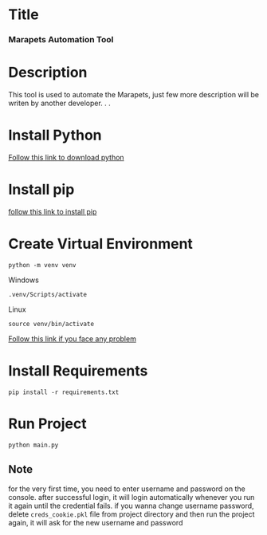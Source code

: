 # Title

### Marapets Automation Tool

# Description

This tool is used to automate the Marapets, just few more description will be writen by another developer. . .

# Install Python

[Follow this link to download python](https://www.python.org/downloads/)

# Install pip

[follow this link to install pip](https://pip.pypa.io/en/stable/installation/)

# Create Virtual Environment

```commandline
python -m venv venv
```

Windows

```commandline
.venv/Scripts/activate
```

Linux

```commandline
source venv/bin/activate
```

[Follow this link if you face any problem](https://realpython.com/lessons/creating-virtual-environment/)

# Install Requirements

```commandline
pip install -r requirements.txt
```

# Run Project

```commandline
python main.py
```

## Note

for the very first time, you need to enter username and password on the console. after successful login, it will login
automatically whenever you run it again until the credential fails. if you wanna change username password,
delete `creds_cookie.pkl` file from project directory and then run the project again, it will ask for the new username
and password
